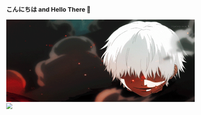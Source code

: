 ### こんにちは and Hello There 👋

<img src="https://github.com/Ripat-2345/Ripat-2345/blob/main/kaneki.gif" width="1000" height="220">

<a href="https://github.com/Ripat-2345">
  <img src="https://github-readme-stats.vercel.app/api?username=Ripat-2345&hide=contribs,prs&show_icons=true&theme=tokyonight">
</a>
<!-- [![Top Langs](https://github-readme-stats.vercel.app/api/top-langs/?username=Ripat-2345&layout=compact&theme=tokyonight)](https://github.com/Ripat-2345) -->

<!-- **Ripat-2345/Ripat-2345** is a ✨ _special_ ✨ repository because its `README.md` (this file) appears on your GitHub profile.

Here are some ideas to get you started:

- 🔭 I’m currently working on ...
- 🌱 I’m currently learning ...
- 👯 I’m looking to collaborate on ...
- 🤔 I’m looking for help with ...
- 💬 Ask me about ...
- 📫 How to reach me: ...
- 😄 Pronouns: ...
- ⚡ Fun fact: ...
 -->
